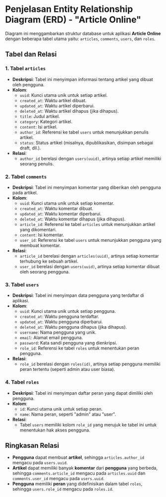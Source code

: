 # Penjelasan Entity Relationship Diagram (ERD) - "Article Online"

Diagram ini menggambarkan struktur database untuk aplikasi **Article Online** dengan beberapa tabel utama yaitu: `articles`, `comments`, `users`, dan `roles`.

## Tabel dan Relasi

### 1. Tabel `articles`
- **Deskripsi**: Tabel ini menyimpan informasi tentang artikel yang dibuat oleh pengguna.
- **Kolom**:
    - `uuid`: Kunci utama unik untuk setiap artikel.
    - `created_at`: Waktu artikel dibuat.
    - `updated_at`: Waktu artikel diperbarui.
    - `deleted_at`: Waktu artikel dihapus (jika dihapus).
    - `title`: Judul artikel.
    - `category`: Kategori artikel.
    - `content`: Isi artikel.
    - `author_id`: Referensi ke tabel `users` untuk menunjukkan penulis artikel.
    - `status`: Status artikel (misalnya, dipublikasikan, disimpan sebagai draft, dll.).
- **Relasi**:
    - `author_id` berelasi dengan `users(uuid)`, artinya setiap artikel memiliki seorang penulis.

### 2. Tabel `comments`
- **Deskripsi**: Tabel ini menyimpan komentar yang diberikan oleh pengguna pada artikel.
- **Kolom**:
    - `uuid`: Kunci utama unik untuk setiap komentar.
    - `created_at`: Waktu komentar dibuat.
    - `updated_at`: Waktu komentar diperbarui.
    - `deleted_at`: Waktu komentar dihapus (jika dihapus).
    - `article_id`: Referensi ke tabel `articles` untuk menunjukkan artikel yang dikomentari.
    - `content`: Isi komentar.
    - `user_id`: Referensi ke tabel `users` untuk menunjukkan pengguna yang membuat komentar.
- **Relasi**:
    - `article_id` berelasi dengan `articles(uuid)`, artinya setiap komentar terhubung ke sebuah artikel.
    - `user_id` berelasi dengan `users(uuid)`, artinya setiap komentar dibuat oleh seorang pengguna.

### 3. Tabel `users`
- **Deskripsi**: Tabel ini menyimpan data pengguna yang terdaftar di aplikasi.
- **Kolom**:
    - `uuid`: Kunci utama unik untuk setiap pengguna.
    - `created_at`: Waktu pengguna terdaftar.
    - `updated_at`: Waktu pengguna diperbarui.
    - `deleted_at`: Waktu pengguna dihapus (jika dihapus).
    - `username`: Nama pengguna yang unik.
    - `email`: Alamat email pengguna.
    - `password`: Kata sandi pengguna yang dienkripsi.
    - `role_id`: Referensi ke tabel `roles` untuk menentukan peran pengguna.
- **Relasi**:
    - `role_id` berelasi dengan `roles(id)`, artinya setiap pengguna memiliki peran tertentu (seperti admin atau user biasa).

### 4. Tabel `roles`
- **Deskripsi**: Tabel ini menyimpan daftar peran yang dapat dimiliki oleh pengguna.
- **Kolom**:
    - `id`: Kunci utama unik untuk setiap peran.
    - `name`: Nama peran, seperti "admin" atau "user".
- **Relasi**:
    - Tabel `users` memiliki kolom `role_id` yang merujuk ke tabel ini untuk menentukan hak akses pengguna.

## Ringkasan Relasi

- **Pengguna** dapat membuat **artikel**, sehingga `articles.author_id` mengacu pada `users.uuid`.
- **Artikel** dapat memiliki banyak **komentar** dari **pengguna** yang berbeda, sehingga `comments.article_id` mengacu pada `articles.uuid` dan `comments.user_id` mengacu pada `users.uuid`.
- **Pengguna** memiliki **peran** yang didefinisikan dalam tabel `roles`, sehingga `users.role_id` mengacu pada `roles.id`.
